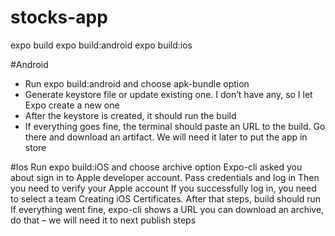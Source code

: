 # stocks-app

expo build
expo build:android
expo build:ios 

#Android
- Run expo build:android and choose apk-bundle option
- Generate keystore file or update existing one. I don’t have any, so I let Expo create a new one
- After the keystore is created, it should run the build
- If everything goes fine, the terminal should paste an URL to the build. Go there and download an artifact. We will need it later to put the app in store

#Ios
Run expo build:iOS and choose archive option
Expo-cli asked you about sign in to Apple developer account. Pass credentials and log in
Then you need to verify your Apple account
If you successfully log in, you need to select a team
Creating iOS Certificates.
After that steps, build should run
If everything went fine, expo-cli shows a URL you can download an archive, do that – we will need it to next publish steps
